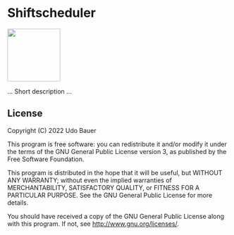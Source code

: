 # Shiftscheduler

<img src="https://raw.githubusercontent.com/knackwurstking/shiftscheduler/main/assets/logo.png" width="120" />

... Short description ...

## License

Copyright (C) 2022  Udo Bauer

This program is free software: you can redistribute it and/or modify it under
the terms of the GNU General Public License version 3, as published by
the Free Software Foundation.

This program is distributed in the hope that it will be useful, but WITHOUT ANY
WARRANTY; without even the implied warranties of MERCHANTABILITY, SATISFACTORY
QUALITY, or FITNESS FOR A PARTICULAR PURPOSE.
See the GNU General Public License for more details.

You should have received a copy of the GNU General Public License along with
this program.  If not, see <http://www.gnu.org/licenses/>.
